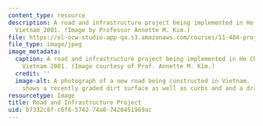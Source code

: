 ```yaml
---
content_type: resource
description: A road and infrastructure project being implemented in Ho Chi Minh City,
  Vietnam 2001. (Image by Professor Annette M. Kim.)
file: https://ol-ocw-studio-app-qa.s3.amazonaws.com/courses/11-484-project-appraisal-in-developing-countries-spring-2005/b7332c8fc6f6574274a07420451969ac_11-484s05.jpg
file_type: image/jpeg
image_metadata:
  caption: A road and infrastructure project being implemented in Ho Chi Minh City,
    Vietnam 2001. (Image courtesy of Prof. Annette M. Kim.)
  credit: ''
  image-alt: A photograph of a new road being constructed in Vietnam.  The photograph
    shows a recently graded dirt surface as well as curbs and and a drainage system.
resourcetype: Image
title: Road and Infrastructure Project
uid: b7332c8f-c6f6-5742-74a0-7420451969ac
---
```

